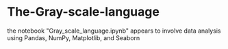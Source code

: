 # The-Gray-scale-language
the notebook "Gray_scale_language.ipynb" appears to involve data analysis using Pandas, NumPy, Matplotlib, and Seaborn
